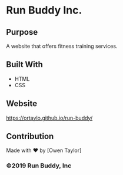 # Run Buddy Inc.

## Purpose
A website that offers fitness training services.

## Built With
* HTML
* CSS

## Website
https://ortaylo.github.io/run-buddy/

## Contribution
Made with ❤️ by [Owen Taylor]

### ©️2019 Run Buddy, Inc
